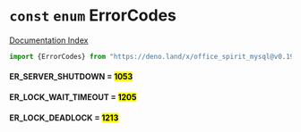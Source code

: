 # `const` `enum` ErrorCodes

[Documentation Index](../README.md)

```ts
import {ErrorCodes} from "https://deno.land/x/office_spirit_mysql@v0.19.8/mod.ts"
```

#### ER\_SERVER\_SHUTDOWN = <mark>1053</mark>



#### ER\_LOCK\_WAIT\_TIMEOUT = <mark>1205</mark>



#### ER\_LOCK\_DEADLOCK = <mark>1213</mark>



